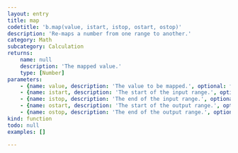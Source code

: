 ```yaml
---
layout: entry
title: map
codetitle: 'b.map(value, istart, istop, ostart, ostop)'
description: 'Re-maps a number from one range to another.'
category: Math
subcategory: Calculation
returns:
    name: null
    description: 'The mapped value.'
    type: [Number]
parameters:
    - {name: value, description: 'The value to be mapped.', optional: false, type: [Number]}
    - {name: istart, description: 'The start of the input range.', optional: false, type: [Number]}
    - {name: istop, description: 'The end of the input range.', optional: false, type: [Number]}
    - {name: ostart, description: 'The start of the output range.', optional: false, type: [Number]}
    - {name: ostop, description: 'The end of the output range.', optional: false, type: [Number]}
kind: function
todo: null
examples: []

---
```

